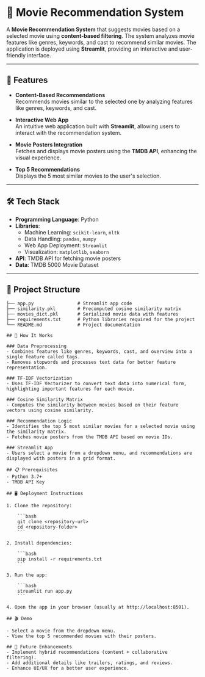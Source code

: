 # 🎥 Movie Recommendation System  

A **Movie Recommendation System** that suggests movies based on a selected movie using **content-based filtering**. The system analyzes movie features like genres, keywords, and cast to recommend similar movies. The application is deployed using **Streamlit**, providing an interactive and user-friendly interface.

---

## 🚀 Features  

- **Content-Based Recommendations**  
   Recommends movies similar to the selected one by analyzing features like genres, keywords, and cast.  

- **Interactive Web App**  
   An intuitive web application built with **Streamlit**, allowing users to interact with the recommendation system.  

- **Movie Posters Integration**  
   Fetches and displays movie posters using the **TMDB API**, enhancing the visual experience.  

- **Top 5 Recommendations**  
   Displays the 5 most similar movies to the user's selection.

---

## 🛠️ Tech Stack  

- **Programming Language**: Python  
- **Libraries**:  
   - Machine Learning: `scikit-learn`, `nltk`  
   - Data Handling: `pandas`, `numpy`  
   - Web App Deployment: `Streamlit`  
   - Visualization: `matplotlib`, `seaborn`  
- **API**: TMDB API for fetching movie posters  
- **Data**: TMDB 5000 Movie Dataset  

---

## 📂 Project Structure  

```plaintext
├── app.py                # Streamlit app code  
├── similarity.pkl        # Precomputed cosine similarity matrix  
├── movies_dict.pkl       # Serialized movie data with features  
├── requirements.txt      # Python libraries required for the project  
└── README.md             # Project documentation  

## 🧠 How It Works

### Data Preprocessing
- Combines features like genres, keywords, cast, and overview into a single feature called tags.
- Removes stopwords and processes text data for better feature representation.

### TF-IDF Vectorization
- Uses TF-IDF Vectorizer to convert text data into numerical form, highlighting important features for each movie.

### Cosine Similarity Matrix
- Computes the similarity between movies based on their feature vectors using cosine similarity.

### Recommendation Logic
- Identifies the top 5 most similar movies for a selected movie using the similarity matrix.
- Fetches movie posters from the TMDB API based on movie IDs.

### Streamlit App
- Users select a movie from a dropdown menu, and recommendations are displayed with posters in a grid format.

## 📋 Prerequisites
- Python 3.7+
- TMDB API Key

## 🖥️ Deployment Instructions

1. Clone the repository:

    ```bash
    git clone <repository-url>
    cd <repository-folder>
    ```

2. Install dependencies:

    ```bash
    pip install -r requirements.txt
    ```

3. Run the app:

    ```bash
    streamlit run app.py
    ```

4. Open the app in your browser (usually at http://localhost:8501).

## 🎬 Demo

- Select a movie from the dropdown menu.
- View the top 5 recommended movies with their posters.

## 🌟 Future Enhancements
- Implement hybrid recommendations (content + collaborative filtering).
- Add additional details like trailers, ratings, and reviews.
- Enhance UI/UX for a better user experience.
